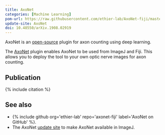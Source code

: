 ```yaml
---
title: AxoNet
categories: [Machine Learning]
pom-url: https://raw.githubusercontent.com/ethier-lab/AxoNet-fiji/master/pom.xml
update-site: AxoNet
doi: 10.48550/arXiv.1908.02919
---
```


AxoNet is an [open-source](/licensing/open-source) plugin
for axon counting using deep learning.

The [AxoNet](https://github.com/ethier-lab/axonet-fiji) plugin enables AxoNet
to be used from ImageJ and Fiji. This allows you to deploy the tool to your own
optic nerve images for axon counting.

## Publication

{% include citation %}

## See also

-   {% include github org='ethier-lab' repo='axonet-fiji' label='AxoNet on GitHub' %}.
-   The AxoNet [update site](/update-sites) to make AxoNet available in ImageJ.
